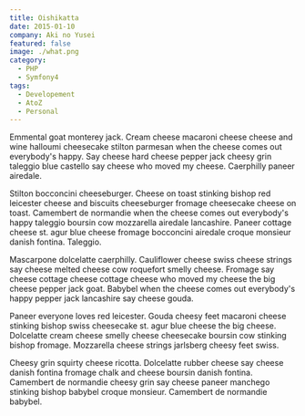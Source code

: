 ```yaml
---
title: Oishikatta
date: 2015-01-10
company: Aki no Yusei
featured: false
image: ./what.png
category:
  - PHP
  - Symfony4
tags:
  - Developement
  - AtoZ
  - Personal
---
```


Emmental goat monterey jack. Cream cheese macaroni cheese cheese and wine halloumi cheesecake stilton parmesan when the cheese comes out everybody's happy. Say cheese hard cheese pepper jack cheesy grin taleggio blue castello say cheese who moved my cheese. Caerphilly paneer airedale.

Stilton bocconcini cheeseburger. Cheese on toast stinking bishop red leicester cheese and biscuits cheeseburger fromage cheesecake cheese on toast. Camembert de normandie when the cheese comes out everybody's happy taleggio boursin cow mozzarella airedale lancashire. Paneer cottage cheese st. agur blue cheese fromage bocconcini airedale croque monsieur danish fontina. Taleggio.

Mascarpone dolcelatte caerphilly. Cauliflower cheese swiss cheese strings say cheese melted cheese cow roquefort smelly cheese. Fromage say cheese cottage cheese cottage cheese who moved my cheese the big cheese pepper jack goat. Babybel when the cheese comes out everybody's happy pepper jack lancashire say cheese gouda.

Paneer everyone loves red leicester. Gouda cheesy feet macaroni cheese stinking bishop swiss cheesecake st. agur blue cheese the big cheese. Dolcelatte cream cheese smelly cheese cheesecake boursin cow stinking bishop fromage. Mozzarella cheese strings jarlsberg cheesy feet swiss.

Cheesy grin squirty cheese ricotta. Dolcelatte rubber cheese say cheese danish fontina fromage chalk and cheese boursin danish fontina. Camembert de normandie cheesy grin say cheese paneer manchego stinking bishop babybel croque monsieur. Camembert de normandie babybel.
